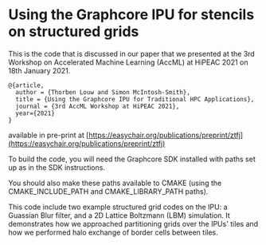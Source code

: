 Using the Graphcore IPU for stencils on structured grids
===

This is the code that is discussed in our paper that we presented at the 3rd Workshop on Accelerated Machine Learning (AccML) at HiPEAC 2021 on 18th January 2021.

```
@{article,
  author = {Thorben Louw and Simon McIntosh-Smith},
  title = {Using the Graphcore IPU for Traditional HPC Applications},
  journal = {3rd AccML Workshop at HiPEAC 2021},
  year={2021}
}
```

available in pre-print at [https://easychair.org/publications/preprint/ztfj](https://easychair.org/publications/preprint/ztfj)


To build the code, you will need the Graphcore SDK installed with paths set up as in the SDK instructions.

You should also make these paths available to CMAKE (using the CMAKE_INCLUDE_PATH and CMAKE_LIBRARY_PATH paths).

This code include two example structured grid codes on the IPU: a Guassian Blur filter, and a 2D Lattice Boltzmann (LBM) simulation. It demonstrates how we approached partitioning grids over the IPUs' tiles and how we performed halo exchange of border cells between tiles.

